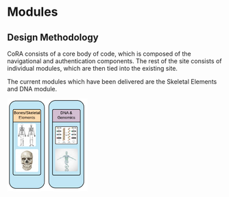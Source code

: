 # Modules

## Design Methodology

CoRA consists of a core body of code, which is composed of the navigational and authentication components. The rest of the site consists of individual modules, which are then tied into the existing site. 

The current modules which have been delivered are the Skeletal Elements and DNA module. 

![currentModules1](../../assets/screenshots/dashboard/currentModules.png)

